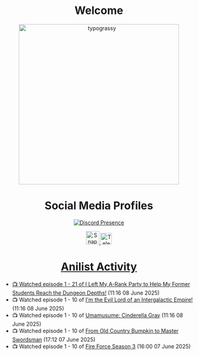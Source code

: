 <div align="center">

# Welcome
<a href="https://github.com/kawarimidoll/typograssy">
    <img alt="typograssy" src="https://typograssy.deno.dev/api?text=%E3%82%88%E3%81%86%E3%81%93%E3%81%9D%E3%81%BF%E3%81%AA%E3%81%95%E3%82%93%20-%20Sheby--&&l0=none&l1=82d9d0&l2=027353&l3=038c4c&l4=01402e&bg=none&frame=none&speed=100&comment=" width="421.99">
</a>

</div>

<div align="center">

# Social Media Profiles

[![Discord Presence](https://lanyard.cnrad.dev/api/612532963938271232)](https://discord.com/users/612532963938271232)


<a href="https://www.snapchat.com/add/a.sheby" title="Snapchat Profile">
    <img src="https://www.freepnglogos.com/uploads/snapchat-logo-png-0.png" width="35" alt="Snapchat Logo" />


<a href="https://t.me/ASheby" title="Telegram Profile">
    <img src="https://www.freepnglogos.com/uploads/telegram-logo-png-0.png" width="30" alt="Telegram Logo" />


</div>

<div align="center">

# Anilist Activity

</div>

<!-- ANILIST_ACTIVITY:start -->

-   📺 Watched episode 1 - 21 of [I Left My A-Rank Party to Help My Former Students Reach the Dungeon Depths!](https://anilist.co/anime/180812) (11:16 08 June 2025)
-   📺 Watched episode 1 - 10 of [I'm the Evil Lord of an Intergalactic Empire!](https://anilist.co/anime/183274) (11:16 08 June 2025)
-   📺 Watched episode 1 - 10 of [Umamusume: Cinderella Gray](https://anilist.co/anime/180516) (11:16 08 June 2025)
-   📺 Watched episode 1 - 10 of [From Old Country Bumpkin to Master Swordsman](https://anilist.co/anime/179955) (17:12 07 June 2025)
-   📺 Watched episode 1 - 10 of [Fire Force Season 3](https://anilist.co/anime/149118) (16:00 07 June 2025)

<!-- ANILIST_ACTIVITY:end -->
